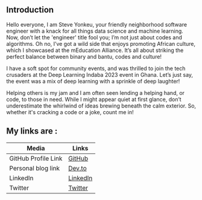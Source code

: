 ## Introduction

Hello everyone, I am Steve Yonkeu, your friendly neighborhood software engineer with a knack for all things data science and machine learning. Now, don’t let the 'engineer' title fool you; I’m not just about codes and algorithms. Oh no, I’ve got a wild side that enjoys promoting African culture, which I showcased at the mEducation Alliance. It’s all about striking the perfect balance between binary and bantu, codes and culture!

I have a soft spot for community events, and was thrilled to join the tech crusaders at the Deep Learning Indaba 2023 event in Ghana. Let’s just say, the event was a mix of deep learning with a sprinkle of deep laughter!

Helping others is my jam and I am often seen lending a helping hand, or code, to those in need. While I might appear quiet at first glance, don’t underestimate the whirlwind of ideas brewing beneath the calm exterior. So, whether it's cracking a code or a joke, count me in!

## My links are :

|Media    | Links|
| ------------- | ------------- |
| GitHub Profile Link | [GitHub](https://github.com/yokwejuste)  |
| Personal blog link | [Dev.to](https://dev.to/yokwejuste)  |
| LinkedIn | [LinkedIn](https://www.linkedin.com/in/yokwejuste/) |
| Twitter | [Twitter](https://twitter.com/yokwejuste) |